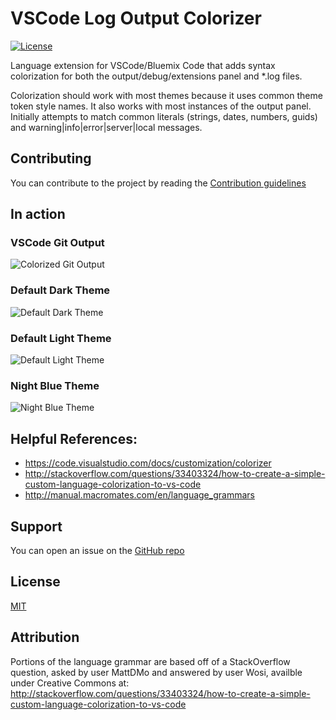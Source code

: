 # VSCode Log Output Colorizer
[![License](http://img.shields.io/badge/license-MIT-green.svg?style=flat)](https://raw.githubusercontent.com/IBM-Bluemix/vscode-log-output-colorizer/blob/master/LICENSE)

Language extension for VSCode/Bluemix Code that adds syntax colorization for both the output/debug/extensions panel and *.log files.

Colorization should work with most themes because it uses common theme token style names. It also works with most instances of the output panel. Initially attempts to match common literals (strings, dates, numbers, guids) and warning|info|error|server|local messages.

## Contributing
You can contribute to the project by reading the [Contribution guidelines](https://github.com/IBM-Bluemix/vscode-log-output-colorizer/blob/master/CONTRIBUTING.md)

## In action

### VSCode Git Output
![Colorized Git Output](https://raw.githubusercontent.com/IBM-Bluemix/vscode-log-output-colorizer/master/github-assets/screenshot-4.jpg)

### Default Dark Theme
![Default Dark Theme](https://raw.githubusercontent.com/IBM-Bluemix/vscode-log-output-colorizer/master/github-assets/screenshot-1.jpg)

### Default Light Theme
![Default Light Theme](https://raw.githubusercontent.com/IBM-Bluemix/vscode-log-output-colorizer/master/github-assets/screenshot-2.jpg)

### Night Blue Theme
![Night Blue Theme](https://raw.githubusercontent.com/IBM-Bluemix/vscode-log-output-colorizer/master/github-assets/screenshot-3.jpg)

## Helpful References:

* https://code.visualstudio.com/docs/customization/colorizer
* http://stackoverflow.com/questions/33403324/how-to-create-a-simple-custom-language-colorization-to-vs-code 
* http://manual.macromates.com/en/language_grammars

## Support
You can open an issue on the [GitHub repo](https://github.com/IBM-Bluemix/vscode-log-output-colorizer/issues)

## License
[MIT](LICENSE)

## Attribution
Portions of the language grammar are based off of a StackOverflow question, asked by user MattDMo and answered by user Wosi, availble under Creative Commons at: http://stackoverflow.com/questions/33403324/how-to-create-a-simple-custom-language-colorization-to-vs-code 
